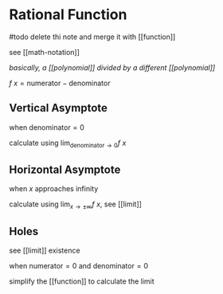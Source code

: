 # Rational Function

#todo delete thi note and merge it with [[function]]

see [[math-notation]]

_basically, a [[polynomial]] divided by a different [[polynomial]]_

$f\ x = \text{numerator} - \text{denominator}$

## Vertical Asymptote

when $\text{denominator} = 0$

calculate using $\lim_{\text{denominator} \to 0} f\ x$

## Horizontal Asymptote

when $x$ approaches infinity

calculate using $\lim_{x \to \pm \infty} f\ x$, see [[limit]]

## Holes

see [[limit]] existence

when $\text{numerator} = 0$ and $\text{denominator} = 0$

simplify the [[function]] to calculate the limit
